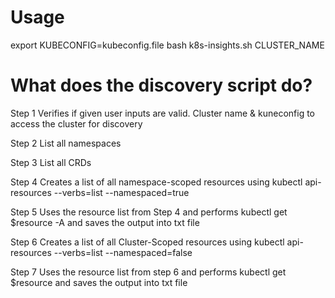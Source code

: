 # Usage

export KUBECONFIG=kubeconfig.file
bash k8s-insights.sh CLUSTER_NAME

# What does the discovery script do? 

Step 1 
Verifies if given user inputs are valid. Cluster name & kuneconfig to access the cluster for discovery

Step 2 
List all namespaces

Step 3 
List all CRDs

Step 4
Creates a list of all namespace-scoped resources using kubectl api-resources --verbs=list --namespaced=true

Step 5
Uses the resource list from Step 4 and performs kubectl get $resource -A and saves the output into txt file

Step 6
Creates a list of all Cluster-Scoped resources using kubectl api-resources --verbs=list --namespaced=false

Step 7
Uses the resource list from step 6 and performs kubectl get $resource  and saves the output into txt file
